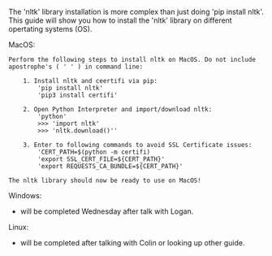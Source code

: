 The 'nltk' library installation is more complex than just doing 'pip install nltk'.
This guide will show you how to install the 'nltk' library on different opertating systems (OS).

MacOS: 

    Perform the following steps to install nltk on MacOS. Do not include apostrophe's ( ' ' ) in command line:

        1. Install nltk and ceertifi via pip:
            'pip install nltk'
            'pip3 install certifi'

        2. Open Python Interpreter and import/download nltk:
            'python'
            >>> 'import nltk'
            >>> 'nltk.download()'' 

        3. Enter to following commands to avoid SSL Certificate issues:
            'CERT_PATH=$(python -m certifi)
            'export SSL_CERT_FILE=${CERT_PATH}'
            'export REQUESTS_CA_BUNDLE=${CERT_PATH}'

    The nltk library should now be ready to use on MacOS!

Windows:
- will be completed Wednesday after talk with Logan.

Linux:
- will be completed after talking with Colin or looking up other guide. 